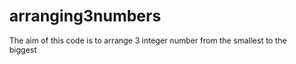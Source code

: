 # arranging3numbers
The aim of this code is to arrange 3 integer number from the smallest to the biggest

